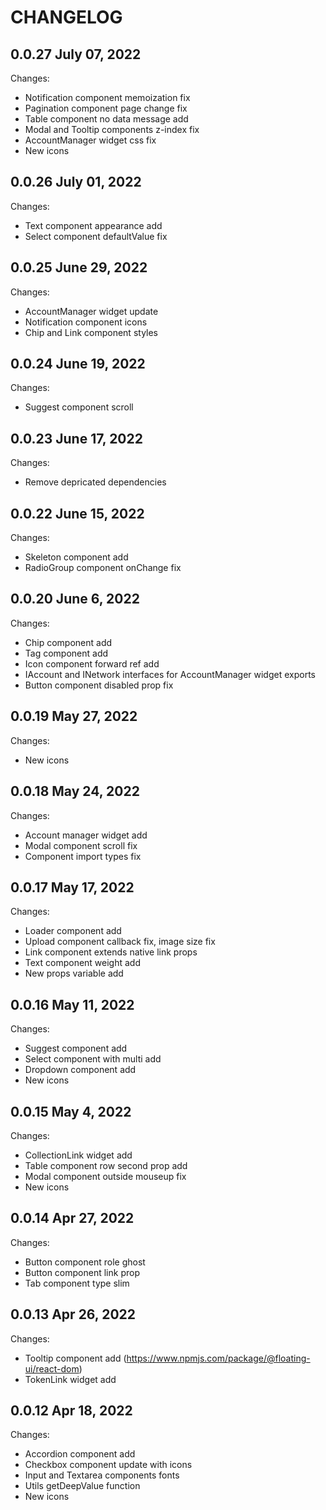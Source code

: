 # CHANGELOG

## 0.0.27 July 07, 2022

Changes:

- Notification component memoization fix
- Pagination component page change fix
- Table component no data message add
- Modal and Tooltip components z-index fix
- AccountManager widget css fix
- New icons

## 0.0.26 July 01, 2022

Changes:

- Text component appearance add
- Select component defaultValue fix

## 0.0.25 June 29, 2022

Changes:

- AccountManager widget update
- Notification component icons
- Chip and Link component styles

## 0.0.24 June 19, 2022

Changes:

- Suggest component scroll

## 0.0.23 June 17, 2022

Changes:

- Remove depricated dependencies

## 0.0.22 June 15, 2022

Changes:

- Skeleton component add
- RadioGroup component onChange fix

## 0.0.20 June 6, 2022

Changes:

- Chip component add
- Tag component add
- Icon component forward ref add
- IAccount and INetwork interfaces for AccountManager widget exports
- Button component disabled prop fix

## 0.0.19 May 27, 2022

Changes:

- New icons

## 0.0.18 May 24, 2022

Changes:

- Account manager widget add
- Modal component scroll fix
- Component import types fix

## 0.0.17 May 17, 2022

Changes:

- Loader component add
- Upload component callback fix, image size fix
- Link component extends native link props
- Text component weight add
- New props variable add

## 0.0.16 May 11, 2022

Changes:

- Suggest component add
- Select component with multi add
- Dropdown component add
- New icons

## 0.0.15 May 4, 2022

Changes:

- CollectionLink widget add
- Table component row second prop add 
- Modal component outside mouseup fix
- New icons

## 0.0.14 Apr 27, 2022

Changes:

- Button component role ghost
- Button component link prop
- Tab component type slim

## 0.0.13 Apr 26, 2022

Changes:

- Tooltip component add (https://www.npmjs.com/package/@floating-ui/react-dom)
- TokenLink widget add

## 0.0.12 Apr 18, 2022

Changes:

- Accordion component add
- Checkbox component update with icons
- Input and Textarea components fonts 
- Utils getDeepValue function
- New icons